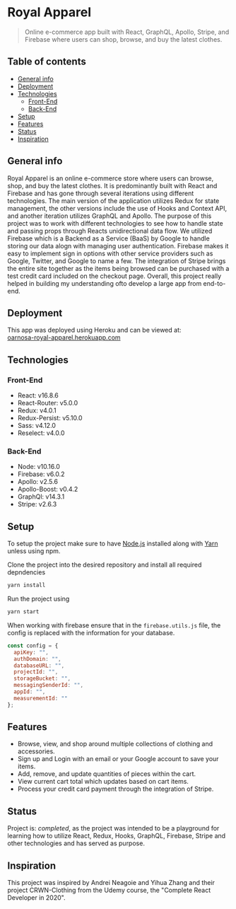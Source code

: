 # Royal Apparel

> Online e-commerce app built with React, GraphQL, Apollo, Stripe, and Firebase where users can shop, browse, and buy the latest clothes.

## Table of contents

- [General info](#general-info)
- [Deployment](#deployment)
- [Technologies](#technologies)
  - [Front-End](#front-end)
  - [Back-End](#back-end)
- [Setup](#setup)
- [Features](#features)
- [Status](#status)
- [Inspiration](#inspiration)

## General info

Royal Apparel is an online e-commerce store where users can browse, shop, and buy the latest clothes. It is predominantly built with React and Firebase and has gone through several iterations using different technologies. The main version of the application utilizes Redux for state management, the other versions include the use of Hooks and Context API, and another iteration utilizes GraphQL and Apollo. The purpose of this project was to work with different technologies to see how to handle state and passing props through Reacts unidirectional data flow. We utilized Firebase which is a Backend as a Service (BaaS) by Google to handle storing our data alogn with managing user authentication. Firebase makes it easy to implement sign in options with other service providers such as Google, Twitter, and Google to name a few. The integration of Stripe brings the entire site together as the items being browsed can be purchased with a test credit card included on the checkout page. Overall, this project really helped in building my understanding ofto develop a large app from end-to-end.

## Deployment

This app was deployed using Heroku and can be viewed at:  
[oarnosa-royal-apparel.herokuapp.com](https://oarnosa-royal-apparel.herokuapp.comm/)

## Technologies

### Front-End

- React: v16.8.6
- React-Router: v5.0.0
- Redux: v4.0.1
- Redux-Persist: v5.10.0
- Sass: v4.12.0
- Reselect: v4.0.0

### Back-End

- Node: v10.16.0
- Firebase: v6.0.2
- Apollo: v2.5.6
- Apollo-Boost: v0.4.2
- GraphQl: v14.3.1
- Stripe: v2.6.3

## Setup

To setup the project make sure to have [Node.js](https://nodejs.org/en/download/) installed along with [Yarn](https://yarnpkg.com/) unless using npm.

Clone the project into the desired repository and install all required depndencies

```bash
yarn install
```

Run the project using

```bash
yarn start
```

When working with firebase ensure that in the `firebase.utils.js` file, the config is replaced with the information for your database.

```javascript
const config = {
  apiKey: "",
  authDomain: "",
  databaseURL: "",
  projectId: "",
  storageBucket: "",
  messagingSenderId: "",
  appId: "",
  measurementId: ""
};
```

## Features

- Browse, view, and shop around multiple collections of clothing and accessories.
- Sign up and Login with an email or your Google account to save your items.
- Add, remove, and update quantities of pieces within the cart.
- View current cart total which updates based on cart items.
- Process your credit card payment through the integration of Stripe.

## Status

Project is: _completed_, as the project was intended to be a playground for learning how to utilize React, Redux, Hooks, GraphQL, Firebase, Stripe and other technologies and has served as purpose.

## Inspiration

This project was inspired by Andrei Neagoie and Yihua Zhang and their project CRWN-Clothing from the Udemy course, the "Complete React Developer in 2020".
